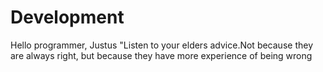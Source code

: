# Development
Hello programmer, Justus "Listen to your elders advice.Not because they are always right, but because they have more experience of being wrong
